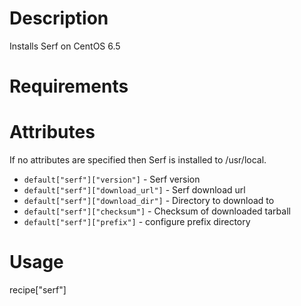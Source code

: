 Description
===========
Installs Serf on CentOS 6.5

Requirements
============

Attributes
==========
If no attributes are specified then Serf is installed to /usr/local.

* `default["serf"]["version"]` - Serf version
* `default["serf"]["download_url"]` - Serf download url
* `default["serf"]["download_dir"]` - Directory to download to
* `default["serf"]["checksum"]` - Checksum of downloaded tarball
* `default["serf"]["prefix"]` - configure prefix directory

Usage
=====
recipe["serf"]
